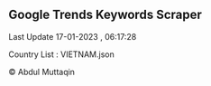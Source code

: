 

## Google Trends Keywords Scraper 
 
Last Update 17-01-2023 , 06:17:28

Country List :
VIETNAM.json



© Abdul Muttaqin 
